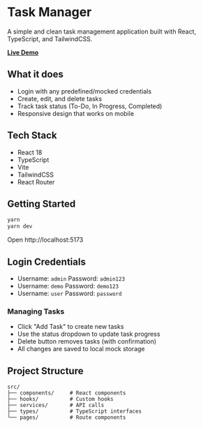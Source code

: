 # Task Manager

A simple and clean task management application built with React, TypeScript, and TailwindCSS.

**[Live Demo](https://task-manager-flame-one.vercel.app/login)**

## What it does
- Login with any predefined/mocked credentials
- Create, edit, and delete tasks
- Track task status (To-Do, In Progress, Completed)
- Responsive design that works on mobile

## Tech Stack

- React 18
- TypeScript
- Vite
- TailwindCSS
- React Router

## Getting Started

```bash
yarn
yarn dev
```

Open http://localhost:5173

## Login Credentials

- Username: `admin` Password: `admin123`
- Username: `demo` Password: `demo123`
- Username: `user` Password: `password`

### Managing Tasks
- Click "Add Task" to create new tasks
- Use the status dropdown to update task progress
- Delete button removes tasks (with confirmation)
- All changes are saved to local mock storage

## Project Structure

```
src/
├── components/     # React components
├── hooks/          # Custom hooks
├── services/       # API calls
├── types/          # TypeScript interfaces
└── pages/          # Route components
```
